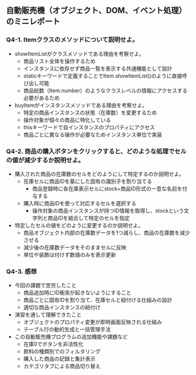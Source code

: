 ## 自動販売機（オブジェクト、DOM、イベント処理）のミニレポート
### Q4-1. Itemクラスのメソッドについて説明せよ。
* showItemListがクラスメソッドである理由を考察せよ。
  * 商品リスト全体を操作するため
  * インスタンスに依存せず商品一覧を表示する共通機能として設計
  * staticキーワードで定義することでItem.showItemList()のように直接呼び出し可能
  * 商品総数（Item.number）のようなクラスレベルの情報にアクセスする必要があるため
* buyItemがインスタンスメソッドである理由を考察せよ。
  * 特定の商品インスタンスの状態（在庫数）を変更するため
  * 操作対象が個々の商品に特化している
  * thisキーワードで自インスタンスのプロパティにアクセス
  * 商品ごとに異なる操作が必要なためインスタンス単位で実装
### Q4-2. 商品の購入ボタンをクリックすると、どのような処理でセルの値が減少するか説明せよ。
* 購入された商品の在庫数のセルをどのようにして特定するのか説明せよ。
  * 在庫セルに商品IDを基にした固有の識別子を割り当てる
    * 商品登録時に各在庫表示セルにstock+商品ID形式の一意な名前を付与する
  * 購入時に商品IDを使って対応するセルを選択する
    * 操作対象の商品インスタンスが持つID情報を取得し、stockという文字列と商品IDを結合して特定のセルを指定
* 特定したセルの値をどのように変更するのか説明せよ。
  * 商品オブジェクト内部の在庫数データを1つ減らし、商品の在庫数を減少させる
  * 減少後の在庫数データをそのままセルに反映
  * 単位や装飾は付けず数値のみを表示更新
### Q4-3. 感想
* 今回の課題で苦労したこと
  * 商品追加時にID衝突が起きないようにすること
  * 商品ごとに固有IDを割り当て、在庫セルと紐付ける仕組みの設計
  * 適切な商品インスタンスの紐付け
* 演習を通して理解できたこと
  * オブジェクトのプロパティ変更が即時画面反映される仕組み
  * テーブル行の動的生成と一括管理手法
* この自動販売機プログラムの追加機能や課題など
  * 在庫0でボタンを非活性化
  * 飲料の種類別でのフィルタリング
  * 購入した商品の記録と集計表示
  * カテゴリタブによる商品切り替え
